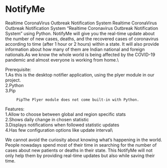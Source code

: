 # NotifyMe
Realtime CoronaVirus Outbreak Notification System
Realtime CoronaVirus Outbreak Notification System “Realtime Coronavirus Outbreak Notification System” using Python.
NotifyMe will give you the real-time update about the number of new cases, deaths, and the recovered cases of coronavirus according to time (after 1 hour or 2 hours) within a state. It will also provide information about how many of them are Indian national and foreign nationals.As we know the whole world is being affected by the COVID-19 pandemic and almost everyone is working from home.\

Prerequisite:\
      1.As this is the desktop notifier application, using the plyer module in our project.\
      2.Python\
      3.Pip

         PipThe Plyer module does not come built-in with Python.
Features:\
     1.Allow to choose between global and region specific stats\
     2.Shows daily change in chosen statistic\
     3.Displays notifications when followed statistic updates\
     4.Has few configuration options like update interval\

We cannot avoid the curiosity about knowing what’s happening in the world. People nowadays spend most of their time in searching for the number of cases about new patients or deaths in their state. This NotifyMe will not only help them by providing real-time updates but also while saving their time.

